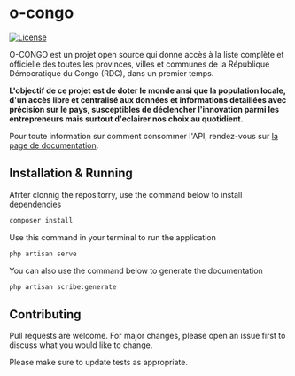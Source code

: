 # o-congo

<a href="https://packagist.org/packages/laravel/framework"><img src="https://poser.pugx.org/laravel/framework/license.svg" alt="License"></a>

O-CONGO est un projet open source qui donne accès à la liste complète et officielle des toutes les provinces, villes et communes de la République Démocratique du Congo (RDC), dans un premier temps.

**L'objectif de ce projet est de doter le monde ansi que la population locale, d'un accès libre et centralisé aux données et informations detaillées avec précision sur le pays, susceptibles de déclencher l'innovation parmi les entrepreneurs mais surtout d'eclairer nos choix au quotidient.**

Pour toute information sur comment consommer l'API, rendez-vous sur [la page de documentation](https://o-congo.smirltech.com/docs).


## Installation & Running

Afrter clonnig the repositorry, use the command below to install dependencies

```bash
composer install
```

Use this command in your terminal to run the application

```bash
php artisan serve
``````


You can also use the command below to generate the documentation

```bash
php artisan scribe:generate
``````


## Contributing
Pull requests are welcome. For major changes, please open an issue first to discuss what you would like to change.

Please make sure to update tests as appropriate.

